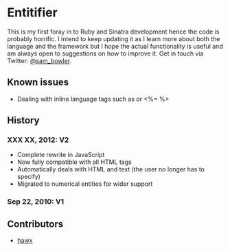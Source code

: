 # Entitifier

This is my first foray in to Ruby and Sinatra development hence the code is probably horrific. I intend to keep updating it as I learn more about both the language and the framework but I hope the actual functionality is useful and am always open to suggestions on how to improve it. Get in touch via Twitter: [@sam_bowler](http://twitter.com/sam_bowler).

## Known issues

- Dealing with inline language tags such as <?php ?> or <%= %>

## History

### XXX XX, 2012: V2
- Complete rewrite in JavaScript
- Now fully compatible with all HTML tags
- Automatically deals with HTML and text (the user no longer has to
  specify)
- Migrated to numerical entities for wider support

### Sep 22, 2010: V1

## Contributors

- [hawx](https://github.com/hawx)
